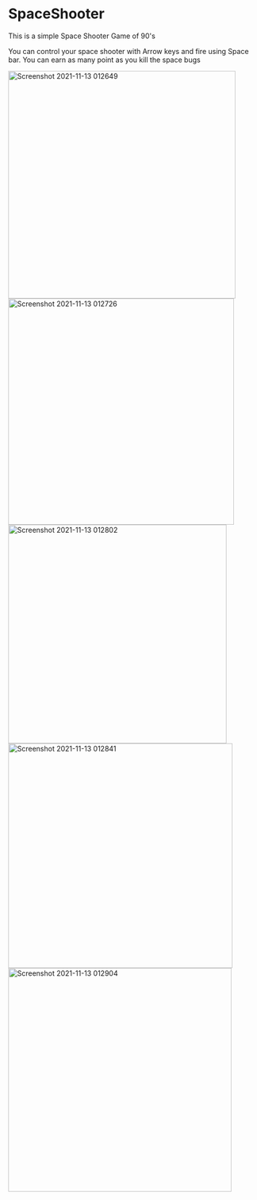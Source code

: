 # SpaceShooter

This is a simple Space Shooter Game of 90's

You can control your space shooter with Arrow keys and fire using Space bar. 
You can earn as many point as you kill the space bugs 

<img width="458" alt="Screenshot 2021-11-13 012649" src="https://user-images.githubusercontent.com/79797338/141600787-a0b424cc-b69a-49c6-909a-1a283807322f.png">
<img width="455" alt="Screenshot 2021-11-13 012726" src="https://user-images.githubusercontent.com/79797338/141600791-2667806a-e582-49cf-a141-694c097bcd91.png">
<img width="440" alt="Screenshot 2021-11-13 012802" src="https://user-images.githubusercontent.com/79797338/141600813-6180feca-e1bf-4814-a6e8-34deee6a6603.png">
<img width="452" alt="Screenshot 2021-11-13 012841" src="https://user-images.githubusercontent.com/79797338/141600799-9c9e7f21-f79f-4ce0-891a-db33e2d466df.png">
<img width="450" alt="Screenshot 2021-11-13 012904" src="https://user-images.githubusercontent.com/79797338/141600817-b486dcee-de86-4b15-9d38-d2ba896c71e9.png">

